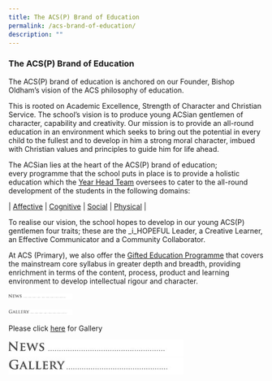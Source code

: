 ```yaml
---
title: The ACS(P) Brand of Education
permalink: /acs-brand-of-education/
description: ""
---
```

### **The ACS(P) Brand of Education**

The ACS(P) brand of education is anchored on our Founder, Bishop Oldham’s vision of the ACS philosophy of education. 

This is rooted on Academic Excellence, Strength of Character and Christian Service. The school’s vision is to produce young ACSian gentlemen of character, capability and creativity. Our mission is to provide an all-round education in an environment which seeks to bring out the potential in every child to the fullest and to develop in him a strong moral character, imbued with Christian values and principles to guide him for life ahead. 

The ACSian lies at the heart of the ACS(P) brand of education; every programme that the school puts in place is to provide a holistic education which the [Year Head Team](https://acspri.moe.edu.sg/year-head-team) oversees to cater to the all-round development of the students in the following domains:

| [Affective](https://staging.d2dvjpmqjtgsfn.amplifyapp.com/affective/) | [Cognitive](https://staging.d2dvjpmqjtgsfn.amplifyapp.com/cognitive/) | [Social](https://staging.d2dvjpmqjtgsfn.amplifyapp.com/social/) | [Physical](https://staging.d2dvjpmqjtgsfn.amplifyapp.com/physical/) |

To realise our vision, the school hopes to develop in our young ACS(P) gentlemen four traits; these are the _i_HOPEFUL Leader, a Creative Learner, an Effective Communicator and a Community Collaborator.

At ACS (Primary), we also offer the [Gifted Education Programme](https://acspri.moe.edu.sg/cognitive/gifted-education) that covers the mainstream core syllabus in greater depth and breadth, providing enrichment in terms of the content, process, product and learning environment to develop intellectual rigour and character.  
<p><a href="https://staging.d2dvjpmqjtgsfn.amplifyapp.com/school-information/news/2020/">
<img style="width:25%" src="/images/news.jpg">
</a></p>

<p><a href="https://staging.d2dvjpmqjtgsfn.amplifyapp.com/school-information/gallery/">
<img style="width:25%" src="/images/gallery.jpg">
</a></p>

Please click [here](https://staging.d2dvjpmqjtgsfn.amplifyapp.com/school-information/gallery/) for Gallery

![](/images/news.jpg)
![](/images/gallery.jpg)